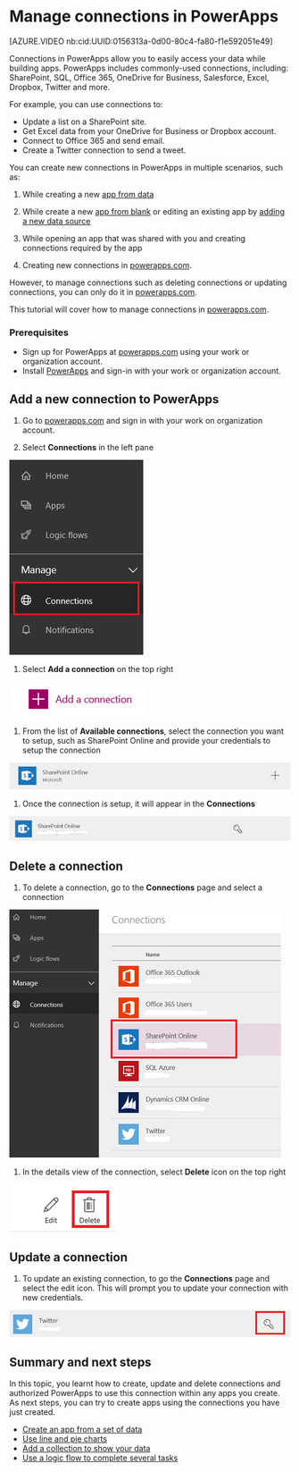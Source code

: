 <properties
    pageTitle="Manage connections in PowerApps | Microsoft PowerApps"
    description="Add or manage connections to SharePoint, SQL, OneDrive for Business, Salesforce, Office 365, OneDrive, DropBox, Twitter, Google Drive and more in PowerApps"
    services=""
    suite="powerapps"
    documentationCenter="na"
    authors="archnair"
    manager="darshand"
    editor=""
    tags=""/>

<tags
   ms.service="powerapps"
   ms.devlang="na"
   ms.topic="article"
   ms.tgt_pltfrm="na"
   ms.workload="na"
   ms.date="04/13/2016"
   ms.author="archanan"/>

# Manage connections in PowerApps

[AZURE.VIDEO nb:cid:UUID:0156313a-0d00-80c4-fa80-f1e592051e49]

Connections in PowerApps allow you to easily access your data while building apps. PowerApps includes commonly-used connections, including: SharePoint, SQL, Office 365, OneDrive for Business, Salesforce, Excel, Dropbox, Twitter and more.

For example, you can use connections to:

- Update a list on a SharePoint site.
- Get Excel data from your OneDrive for Business or Dropbox account.
- Connect to Office 365 and send email.
- Create a Twitter connection to send a tweet.

You can create new connections in PowerApps in multiple scenarios, such as:

1. While creating a new [app from data](get-started-create-from-data.md)

1. While create a new [app from blank](get-started-create-from-blank.md) or editing an existing app by [adding a new data source](add-data-connection.md)

1. While opening an app that was shared with you and creating connections required by the app

1. Creating new connections in [powerapps.com](https://web.powerapps.com).

However, to manage connections such as deleting connections or updating connections, you can only do it in [powerapps.com](https://web.powerapps.com).

This tutorial will cover how to manage connections in [powerapps.com](https://web.powerapps.com).

### Prerequisites
- Sign up for PowerApps at [powerapps.com](https://web.powerapps.com) using your work or organization account.
- Install [PowerApps](http://aka.ms/powerappsinstall) and sign-in with your work or organization account.

## Add a new connection to PowerApps

1. Go to [powerapps.com](https://web.powerapps.com) and sign in with your work on organization account.

1. Select **Connections** in the left pane

  ![Connections Manage](./media/add-manage-connections/manage-connections.png)

1. Select **Add a connection** on the top right

  ![Add a connection](./media/add-manage-connections/add-new-connections.png)

1. From the list of **Available connections**, select the connection you want to setup, such as SharePoint Online and provide your credentials to setup the connection

  ![SharePoint Connector](./media/add-manage-connections/sharepointapi.png)

1. Once the connection is setup, it will appear in the **Connections**

 ![SharePoint Connection](./media/add-manage-connections/sharepointconnection.png)

## Delete a connection

1. To delete a connection, go to the **Connections** page and select a connection

  ![Connections Manage](./media/add-manage-connections/connection-list.png)

1. In the details view of the connection, select **Delete** icon on the top right

  ![Connections Manage](./media/add-manage-connections/deleteicon.png)

## Update a connection

1. To update an existing connection, to go the **Connections** page and  select the edit icon. This will prompt you to update your connection with new credentials.

  ![Connections Manage](./media/add-manage-connections/editicon.png)


## Summary and next steps
In this topic, you learnt how to create, update and delete connections and authorized PowerApps to use this connection within any apps you create. As next steps, you can try to create apps using the connections you have just created.

- [Create an app from a set of data](get-started-create-from-data.md)
- [Use line and pie charts](use-line-pie-bar-chart.md)
- [Add a collection to show your data](create-update-collection.md)
- [Use a logic flow to complete several tasks](using-logic-flows.md)
